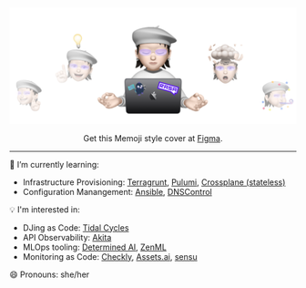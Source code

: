 <div align="center">
  <!-- Cover heading -->
  <img src="https://github.com/HotThoughts/HotThoughts/raw/main/cover-sticker.png" />

  <p>
    Get this Memoji style cover at <a href="https://www.figma.com/community/file/1053231490630677837">Figma</a>.
  </p>

</div>

<hr>

<!-- - 🔭 I’m currently working on ... -->
🌱 I’m currently learning:

- Infrastructure Provisioning: [Terragrunt](https://www.terraform.io), [Pulumi](https://www.pulumi.com), [Crossplane (stateless)](https://crossplane.io)
- Configuration Manangement: [Ansible](https://www.ansible.com), [DNSControl](https://github.com/StackExchange/dnscontrol)

💡 I'm interested in:

- DJing as Code: [Tidal Cycles](https://tidalcycles.org)
- API Observability: [Akita](https://www.akitasoftware.com)
- MLOps tooling: [Determined AI](https://www.determined.ai), [ZenML](https://zenml.io)
- Monitoring as Code: [Checkly](https://www.checklyhq.com), [Assets.ai](https://www.asserts.ai), [sensu](https://sensu.io)

<!-- - 👯 I’m looking to collaborate on ... -->
<!-- - 🤔 I’m looking for help with ... -->
<!-- - 💬 Ask me about ... -->
<!-- - 📫 How to reach me: ... -->

😄 Pronouns: she/her
<!--
**HotThoughts/HotThoughts** is a ✨ _special_ ✨ repository because its `README.md` (this file) appears on your GitHub profile.

Here are some ideas to get you started:

- 🔭 I’m currently working on ...
- 🌱 I’m currently learning ...
- 👯 I’m looking to collaborate on ...
- 🤔 I’m looking for help with ...
- 💬 Ask me about ...
- 📫 How to reach me: ...
- 😄 Pronouns: ...
- ⚡ Fun fact: ...
-->
